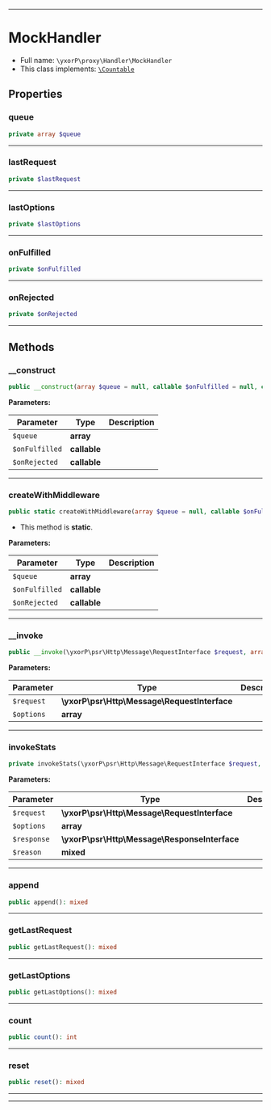 ***

# MockHandler





* Full name: `\yxorP\proxy\Handler\MockHandler`
* This class implements:
[`\Countable`](../../../Countable.md)



## Properties


### queue



```php
private array $queue
```






***

### lastRequest



```php
private $lastRequest
```






***

### lastOptions



```php
private $lastOptions
```






***

### onFulfilled



```php
private $onFulfilled
```






***

### onRejected



```php
private $onRejected
```






***

## Methods


### __construct



```php
public __construct(array $queue = null, callable $onFulfilled = null, callable $onRejected = null): mixed
```








**Parameters:**

| Parameter | Type | Description |
|-----------|------|-------------|
| `$queue` | **array** |  |
| `$onFulfilled` | **callable** |  |
| `$onRejected` | **callable** |  |




***

### createWithMiddleware



```php
public static createWithMiddleware(array $queue = null, callable $onFulfilled = null, callable $onRejected = null): \yxorP\proxy\HandlerStack
```



* This method is **static**.




**Parameters:**

| Parameter | Type | Description |
|-----------|------|-------------|
| `$queue` | **array** |  |
| `$onFulfilled` | **callable** |  |
| `$onRejected` | **callable** |  |




***

### __invoke



```php
public __invoke(\yxorP\psr\Http\Message\RequestInterface $request, array $options): \yxorP\proxy\Apromise\RejectedPromise|\yxorP\proxy\Apromise\FulfilledPromise|\yxorP\proxy\Apromise\Promise|\yxorP\proxy\Apromise\PromiseInterface
```








**Parameters:**

| Parameter | Type | Description |
|-----------|------|-------------|
| `$request` | **\yxorP\psr\Http\Message\RequestInterface** |  |
| `$options` | **array** |  |




***

### invokeStats



```php
private invokeStats(\yxorP\psr\Http\Message\RequestInterface $request, array $options, \yxorP\psr\Http\Message\ResponseInterface $response = null, mixed $reason = null): mixed
```








**Parameters:**

| Parameter | Type | Description |
|-----------|------|-------------|
| `$request` | **\yxorP\psr\Http\Message\RequestInterface** |  |
| `$options` | **array** |  |
| `$response` | **\yxorP\psr\Http\Message\ResponseInterface** |  |
| `$reason` | **mixed** |  |




***

### append



```php
public append(): mixed
```











***

### getLastRequest



```php
public getLastRequest(): mixed
```











***

### getLastOptions



```php
public getLastOptions(): mixed
```











***

### count



```php
public count(): int
```











***

### reset



```php
public reset(): mixed
```











***


***


